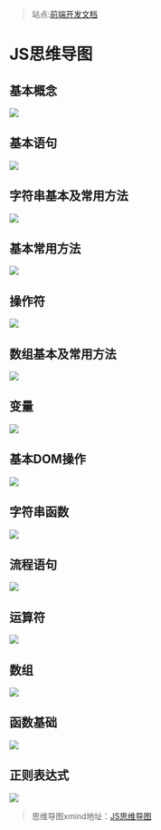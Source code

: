 >站点:[前端开发文档](https://whjin.github.io/frontend-dev-doc/)

# JS思维导图 #

## 基本概念 ##

![](https://i.imgur.com/hibbEvn.jpg)

## 基本语句 ##

![](http://blog.poetries.top/handbook/img/js/JS%E5%9F%BA%E7%A1%80-%E5%9F%BA%E6%9C%AC%E8%AF%AD%E5%8F%A5.png)

## 字符串基本及常用方法 ##

![](http://blog.poetries.top/handbook/img/js/JS%E5%9F%BA%E7%A1%80-%E5%AD%97%E7%AC%A6%E4%B8%B2%E5%9F%BA%E6%9C%AC%E5%8F%8A%E5%B8%B8%E7%94%A8%E6%96%B9%E6%B3%95%E6%B1%87%E6%80%BB.png)

## 基本常用方法 ##

![](http://blog.poetries.top/handbook/img/js/JS%E5%9F%BA%E7%A1%80-%E5%B8%B8%E5%9F%BA%E6%9C%AC%E7%94%A8%E6%96%B9%E6%B3%95.png)

## 操作符 ##

![](http://blog.poetries.top/handbook/img/js/JS%E5%9F%BA%E7%A1%80-%E6%93%8D%E4%BD%9C%E7%AC%A6.png)

## 数组基本及常用方法 ##

![](http://blog.poetries.top/handbook/img/js/JS%E5%9F%BA%E7%A1%80-%E6%95%B0%E7%BB%84%E5%9F%BA%E6%9C%AC%E5%8F%8A%E5%B8%B8%E7%94%A8%E6%96%B9%E6%B3%95.png)

## 变量 ##

![](http://blog.poetries.top/handbook/img/js/%E5%8F%98%E9%87%8F.gif)

## 基本DOM操作 ##

![](http://blog.poetries.top/handbook/img/js/%E5%9F%BA%E6%9C%ACdom%E6%93%8D%E4%BD%9C.gif)

## 字符串函数 ##

![](http://blog.poetries.top/handbook/img/js/%E5%AD%97%E7%AC%A6%E4%B8%B2%E5%87%BD%E6%95%B0.gif)

## 流程语句 ##

![](http://blog.poetries.top/handbook/img/js/%E6%B5%81%E7%A8%8B%E8%AF%AD%E5%8F%A5.gif)

## 运算符 ##

![](http://blog.poetries.top/handbook/img/js/%E8%BF%90%E7%AE%97%E7%AC%A6.gif)

## 数组 ##

![](http://blog.poetries.top/handbook/img/js/%E6%95%B0%E7%BB%84.gif)

## 函数基础 ##

![](http://blog.poetries.top/handbook/img/js/%E5%87%BD%E6%95%B0%E5%9F%BA%E7%A1%80.gif)

## 正则表达式 ##

![](http://blog.poetries.top/handbook/img/js/%E6%AD%A3%E5%88%99%E8%A1%A8%E8%BE%BE%E5%BC%8F.gif)

> 思维导图xmind地址：[JS思维导图](https://pan.baidu.com/s/1PsAN375-p62g8Fr4VQSrYg)
